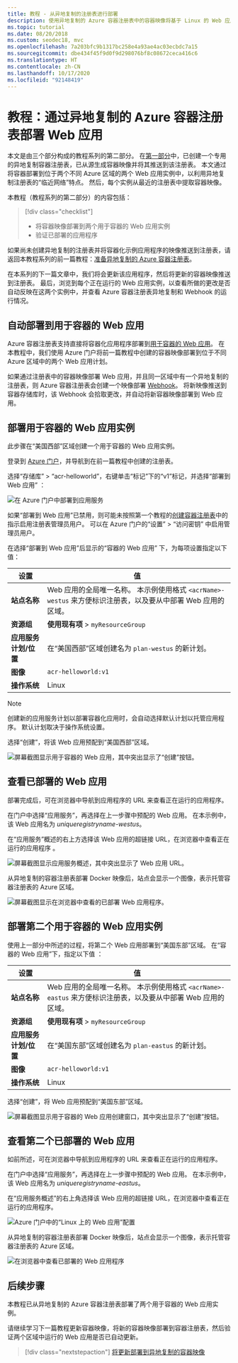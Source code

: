 ```yaml
---
title: 教程 - 从异地复制的注册表进行部署
description: 使用异地复制的 Azure 容器注册表中的容器映像将基于 Linux 的 Web 应用部署到两个不同的 Azure 区域。 由三个部分构成的教程系列的第二部分。
ms.topic: tutorial
ms.date: 08/20/2018
ms.custom: seodec18, mvc
ms.openlocfilehash: 7a203bfc9b1317bc258e4a93ae4ac03ecbdc7a15
ms.sourcegitcommit: dbe434f45f9d0f9d298076bf8c08672ceca416c6
ms.translationtype: HT
ms.contentlocale: zh-CN
ms.lasthandoff: 10/17/2020
ms.locfileid: "92148419"
---
```

# <a name="tutorial-deploy-a-web-app-from-a-geo-replicated-azure-container-registry"></a>教程：通过异地复制的 Azure 容器注册表部署 Web 应用

本文是由三个部分构成的教程系列的第二部分。 在[第一部分](container-registry-tutorial-prepare-registry.md)中，已创建一个专用的异地复制容器注册表，已从源生成容器映像并将其推送到该注册表。 本文通过将容器部署到位于两个不同 Azure 区域的两个 Web 应用实例中，以利用异地复制注册表的“临近网络”特点。 然后，每个实例从最近的注册表中提取容器映像。

本教程（教程系列的第二部分）的内容包括：

> [!div class="checklist"]
> * 将容器映像部署到两个用于容器的 Web 应用实例 
> * 验证已部署的应用程序

如果尚未创建异地复制的注册表并将容器化示例应用程序的映像推送到注册表，请返回本教程系列的前一篇教程：[准备异地复制的 Azure 容器注册表](container-registry-tutorial-prepare-registry.md)。

在本系列的下一篇文章中，我们将会更新该应用程序，然后将更新的容器映像推送到注册表。 最后，浏览到每个正在运行的 Web 应用实例，以查看所做的更改是否自动反映在这两个实例中，并查看 Azure 容器注册表异地复制和 Webhook 的运行情况。

## <a name="automatic-deployment-to-web-apps-for-containers"></a>自动部署到用于容器的 Web 应用

Azure 容器注册表支持直接将容器化应用程序部署到[用于容器的 Web 应用](../app-service/index.yml)。 在本教程中，我们使用 Azure 门户将前一篇教程中创建的容器映像部署到位于不同 Azure 区域中的两个 Web 应用计划。

如果通过注册表中的容器映像部署 Web 应用，并且同一区域中有一个异地复制的注册表，则 Azure 容器注册表会创建一个映像部署 [Webhook](container-registry-webhook.md)。 将新映像推送到容器存储库时，该 Webhook 会拾取更改，并自动将新容器映像部署到 Web 应用。

## <a name="deploy-a-web-app-for-containers-instance"></a>部署用于容器的 Web 应用实例

此步骤在“美国西部”区域创建一个用于容器的 Web 应用实例。 

登录到 [Azure 门户](https://portal.azure.com)，并导航到在前一篇教程中创建的注册表。

选择“存储库” > “acr-helloworld”，右键单击“标记”下的“v1”标记，并选择“部署到 Web 应用”      ：

![在 Azure 门户中部署到应用服务][deploy-app-portal-01]

如果“部署到 Web 应用”已禁用，则可能未按照第一个教程的[创建容器注册表](container-registry-tutorial-prepare-registry.md#create-a-container-registry)中的指示启用注册表管理员用户。 可以在 Azure 门户的“设置”   > “访问密钥”  中启用管理员用户。

在选择“部署到 Web 应用”后显示的“容器的 Web 应用”  下，为每项设置指定以下值：

| 设置 | 值 |
|---|---|
| **站点名称** | Web 应用的全局唯一名称。 本示例使用格式 `<acrName>-westus` 来方便标识注册表，以及要从中部署 Web 应用的区域。 |
| **资源组** | **使用现有项** > `myResourceGroup` |
| **应用服务计划/位置** | 在“美国西部”区域创建名为 `plan-westus` 的新计划。  |
| **图像** | `acr-helloworld:v1` |
| **操作系统** | Linux |

> [!NOTE]
> 创建新的应用服务计划以部署容器化应用时，会自动选择默认计划以托管应用程序。 默认计划取决于操作系统设置。

选择“创建”，将该 Web 应用预配到“美国西部”区域。  

![屏幕截图显示用于容器的 Web 应用，其中突出显示了“创建”按钮。][deploy-app-portal-02]

## <a name="view-the-deployed-web-app"></a>查看已部署的 Web 应用

部署完成后，可在浏览器中导航到应用程序的 URL 来查看正在运行的应用程序。

在门户中选择“应用服务”，再选择在上一步骤中预配的 Web 应用。  在本示例中，该 Web 应用名为 *uniqueregistryname-westus*。

在“应用服务”概述的右上方选择该 Web 应用的超链接 URL，在浏览器中查看正在运行的应用程序  。

![屏幕截图显示应用服务概述，其中突出显示了 Web 应用 URL。][deploy-app-portal-04]

从异地复制的容器注册表部署 Docker 映像后，站点会显示一个图像，表示托管容器注册表的 Azure 区域。

![屏幕截图显示在浏览器中查看的已部署 Web 应用程序。][deployed-app-westus]

## <a name="deploy-second-web-app-for-containers-instance"></a>部署第二个用于容器的 Web 应用实例

使用上一部分中所述的过程，将第二个 Web 应用部署到“美国东部”区域。  在“容器的 Web 应用”下，指定以下值  ：

| 设置 | 值 |
|---|---|
| **站点名称** | Web 应用的全局唯一名称。 本示例使用格式 `<acrName>-eastus` 来方便标识注册表，以及要从中部署 Web 应用的区域。 |
| **资源组** | **使用现有项** > `myResourceGroup` |
| **应用服务计划/位置** | 在“美国东部”区域创建名为 `plan-eastus` 的新计划。  |
| **图像** | `acr-helloworld:v1` |
| **操作系统** | Linux |

选择“创建”，将 Web 应用预配到“美国东部”区域。  

![屏幕截图显示用于容器的 Web 应用创建窗口，其中突出显示了“创建”按钮。][deploy-app-portal-06]

## <a name="view-the-second-deployed-web-app"></a>查看第二个已部署的 Web 应用

如前所述，可在浏览器中导航到应用程序的 URL 来查看正在运行的应用程序。

在门户中选择“应用服务”，再选择在上一步骤中预配的 Web 应用。  在本示例中，该 Web 应用名为 *uniqueregistryname-eastus*。

在“应用服务概述”的右上角选择该 Web 应用的超链接 URL，在浏览器中查看正在运行的应用程序。 

![Azure 门户中的“Linux 上的 Web 应用”配置][deploy-app-portal-07]

从异地复制的容器注册表部署 Docker 映像后，站点会显示一个图像，表示托管容器注册表的 Azure 区域。

![在浏览器中查看已部署的 Web 应用程序][deployed-app-eastus]

## <a name="next-steps"></a>后续步骤

本教程已从异地复制的 Azure 容器注册表部署了两个用于容器的 Web 应用实例。

请继续学习下一篇教程更新容器映像，将新的容器映像部署到容器注册表，然后验证两个区域中运行的 Web 应用是否已自动更新。

> [!div class="nextstepaction"]
> [将更新部署到异地复制的容器映像](./container-registry-tutorial-deploy-update.md)

<!-- IMAGES -->
[deploy-app-portal-01]: ./media/container-registry-tutorial-deploy-app/deploy-app-portal-01.png
[deploy-app-portal-02]: ./media/container-registry-tutorial-deploy-app/deploy-app-portal-02.png
[deploy-app-portal-03]: ./media/container-registry-tutorial-deploy-app/deploy-app-portal-03.png
[deploy-app-portal-04]: ./media/container-registry-tutorial-deploy-app/deploy-app-portal-04.png
[deploy-app-portal-05]: ./media/container-registry-tutorial-deploy-app/deploy-app-portal-05.png
[deploy-app-portal-06]: ./media/container-registry-tutorial-deploy-app/deploy-app-portal-06.png
[deploy-app-portal-07]: ./media/container-registry-tutorial-deploy-app/deploy-app-portal-07.png
[deployed-app-westus]: ./media/container-registry-tutorial-deploy-app/deployed-app-westus.png
[deployed-app-eastus]: ./media/container-registry-tutorial-deploy-app/deployed-app-eastus.png